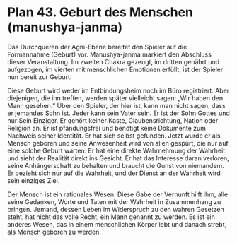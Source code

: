 # Plan 43. Geburt des Menschen (manushya-janma)

Das Durchqueren der Agni-Ebene bereitet den Spieler auf die Formannahme (Geburt) vor. Manushya-janma markiert den Abschluss dieser Veranstaltung. Im zweiten Chakra gezeugt, im dritten genährt und aufgezogen, im vierten mit menschlichen Emotionen erfüllt, ist der Spieler nun bereit zur Geburt.

Diese Geburt wird weder im Entbindungsheim noch im Büro registriert. Aber diejenigen, die ihn treffen, werden später vielleicht sagen: „Wir haben den Mann gesehen.“ Über den Spieler, der hier ist, kann man nicht sagen, dass er jemandes Sohn ist. Jeder kann sein Vater sein. Er ist der Sohn Gottes und nur Sein Einziger. Er gehört keiner Kaste, Glaubensrichtung, Nation oder Religion an. Er ist pfändungsfrei und benötigt keine Dokumente zum Nachweis seiner Identität. Er hat sich selbst gefunden. Jetzt wurde er als Mensch geboren und seine Anwesenheit wird von allen gespürt, die nur auf eine solche Geburt warten. Er hat eine direkte Wahrnehmung der Wahrheit und sieht der Realität direkt ins Gesicht. Er hat das Interesse daran verloren, seine Anhängerschaft zu behalten und braucht die Gunst von niemandem. Er bezieht sich nur auf die Wahrheit, und der Dienst an der Wahrheit wird sein einziges Ziel.

Der Mensch ist ein rationales Wesen. Diese Gabe der Vernunft hilft ihm, alle seine Gedanken, Worte und Taten mit der Wahrheit in Zusammenhang zu bringen. Jemand, dessen Leben im Widerspruch zu den wahren Gesetzen steht, hat nicht das volle Recht, ein Mann genannt zu werden. Es ist ein anderes Wesen, das in einem menschlichen Körper lebt und danach strebt, als Mensch geboren zu werden.

